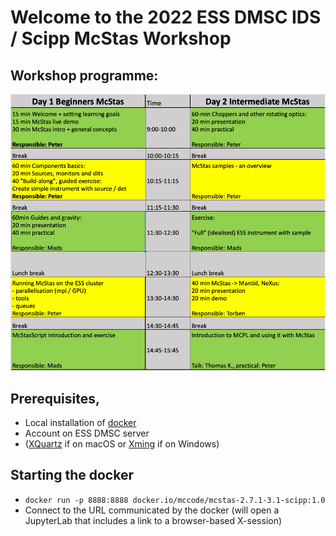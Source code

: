 # Welcome to the 2022 ESS DMSC IDS / Scipp McStas Workshop

## Workshop programme:
[![Workshop programme](pics/programme.png)](https://docs.google.com/spreadsheets/d/1RMFaRqcZqTjQbEYwzrxLUHSRA8gp7LkbhQMr1bG3izs/edit?usp=sharing)

## Prerequisites, 
- Local installation of [docker](https://www.docker.com/products/docker-desktop)
- Account on ESS DMSC server
- ([XQuartz](https://www.xquartz.org) if on macOS or [Xming](https://sourceforge.net/projects/xming/files/latest/download) if on Windows)


## Starting the docker
- ```docker run -p 8888:8888 docker.io/mccode/mcstas-2.7.1-3.1-scipp:1.0```
- Connect to the URL communicated by the docker (will open a
  JupyterLab that includes a link to a browser-based X-session)
